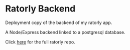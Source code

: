 # Ratorly Backend

Deployment copy of the backend of my ratorly app.

A Node/Express backend linked to a postgresql database.

Click [here](https://github.com/stephanedreyfus/ratorly) for the full ratorly repo.
